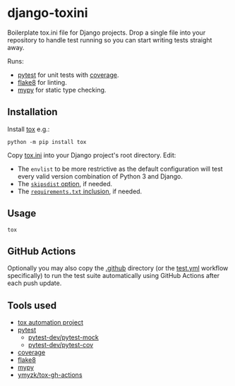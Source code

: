# django-toxini

Boilerplate tox.ini file for Django projects. Drop a single file into your
repository to handle test running so you can start writing tests straight away.

Runs:
- [pytest](https://docs.pytest.org/en/latest/) for unit tests with
  [coverage](https://coverage.readthedocs.io/en/latest/).
- [flake8](https://flake8.pycqa.org/en/latest/) for linting.
- [mypy](https://mypy.readthedocs.io/en/stable/) for static type checking.

## Installation

Install [tox](https://tox.readthedocs.io/en/latest/install.html) e.g.:
```
python -m pip install tox
```

Copy [tox.ini](tox.ini) into your Django project's root directory. Edit:
- The `envlist` to be more restrictive as the default configuration will test
every valid version combination of Python 3 and Django.
- The [`skipsdist` option](tox.ini#L2), if needed.
- The [`requirements.txt` inclusion](tox.ini#L38), if needed.

## Usage

```
tox
```

## GitHub Actions

Optionally you may also copy the [.github](.github) directory (or the
[test.yml]( .github/workflows/test.yml) workflow specifically) to run the test
suite automatically using GitHub Actions after each push update.

## Tools used

- [tox automation project](https://tox.readthedocs.io/en/latest/index.html)
- [pytest](https://docs.pytest.org/en/latest/)
  - [pytest-dev/pytest-mock](https://github.com/pytest-dev/pytest-mock/)
  - [pytest-dev/pytest-cov](https://github.com/pytest-dev/pytest-cov)
- [coverage](https://coverage.readthedocs.io/en/latest/)
- [flake8](https://flake8.pycqa.org/en/latest/)
- [mypy](https://mypy.readthedocs.io/en/stable/)
- [ymyzk/tox-gh-actions](https://github.com/ymyzk/tox-gh-actions)
